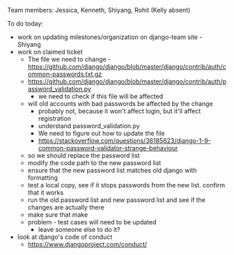 Team members: Jessica, Kenneth, Shiyang, Rohit (Kelly absent)

To do today:
- work on updating milestones/organization on django-team site - Shiyang
- work on claimed ticket
	- The file we need to change - https://github.com/django/django/blob/master/django/contrib/auth/common-passwords.txt.gz
	- https://github.com/django/django/blob/master/django/contrib/auth/password_validation.py
		- we need to check if this file will be affected
	- will old accounts with bad passwords be affected by the change
		- probably not, because it won't affect login, but it'll affect registration
		- understand password_validation.py 	
		- We need to figure out how to update the file
		- https://stackoverflow.com/questions/36185623/django-1-9-common-password-validator-strange-behaviour
	- so we should replace the password list
	- modify the code path to the new password list	
	- ensure that the new password list matches old django with formatting
	- test a local copy, see if it stops passwords from the new list. confirm that it works
	- run the old password list and new password list and see if the changes are actually there
	- make sure that make 
	- problem - test cases will need to be updated
		- leave someone else to do it?
- look at django's code of conduct
	- https://www.djangoproject.com/conduct/
	